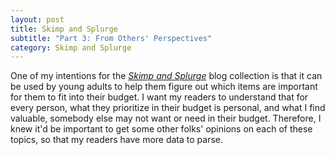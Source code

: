 ```yaml
---
layout: post
title: Skimp and Splurge
subtitle: "Part 3: From Others' Perspectives"
category: Skimp and Splurge
---
```


One of my intentions for the <a href="/blog/skimp-and-splurge/" target="_blank">_Skimp and Splurge_</a> blog collection is that it can be used by young adults to help them figure out which items are important for them to fit into their budget. I want my readers to understand that for every person, what they prioritize in their budget is personal, and what I find valuable, somebody else may not want or need in their budget. Therefore, I knew it'd be important to get some other folks' opinions on each of these topics, so that my readers have more data to parse.
